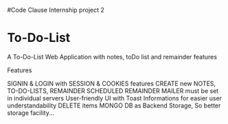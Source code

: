 #Code Clause Internship project 2
# To-Do-List
A To-Do-List Web Application with notes, toDo list and remainder features

Features

SIGNIN & LOGIN with SESSION & COOKIES features
CREATE new NOTES, TO-DO-LISTS, REMAINDER
SCHEDULED REMAINDER MAILER must be set in individual servers
User-friendly UI with Toast Informations for easier user understandability
DELETE items
MONGO DB as Backend Storage, So better storage facility...
